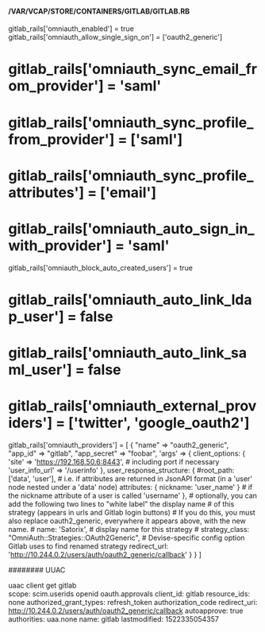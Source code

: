 

#### /VAR/VCAP/STORE/CONTAINERS/GITLAB/GITLAB.RB

 gitlab_rails['omniauth_enabled'] = true
 gitlab_rails['omniauth_allow_single_sign_on'] = ['oauth2_generic']
# gitlab_rails['omniauth_sync_email_from_provider'] = 'saml'
# gitlab_rails['omniauth_sync_profile_from_provider'] = ['saml']
# gitlab_rails['omniauth_sync_profile_attributes'] = ['email']
# gitlab_rails['omniauth_auto_sign_in_with_provider'] = 'saml'
 gitlab_rails['omniauth_block_auto_created_users'] = true
# gitlab_rails['omniauth_auto_link_ldap_user'] = false
# gitlab_rails['omniauth_auto_link_saml_user'] = false
# gitlab_rails['omniauth_external_providers'] = ['twitter', 'google_oauth2']
 gitlab_rails['omniauth_providers'] = [
   {
     "name" => "oauth2_generic",
     "app_id" => "gitlab",
     "app_secret" => "foobar",
     'args' => {
       client_options: {
         'site' => 'https://192.168.50.6:8443', # including port if necessary
         'user_info_url' => '/userinfo'
       },
       user_response_structure: {
         #root_path: ['data', 'user'], # i.e. if attributes are returned in JsonAPI format (in a 'user' node nested under a 'data' node)
         attributes: { nickname: 'user_name' } # if the nickname attribute of a user is called 'username'
       },
       # optionally, you can add the following two lines to "white label" the display name
       # of this strategy (appears in urls and Gitlab login buttons)
       # If you do this, you must also replace oauth2_generic, everywhere it appears above, with the new name. 
    #   name: 'Satorix', # display name for this strategy
     #  strategy_class: "OmniAuth::Strategies::OAuth2Generic", # Devise-specific config option Gitlab uses to find renamed strategy
       redirect_url: 'http://10.244.0.2/users/auth/oauth2_generic/callback'
     }
   }
 ]




######## UUAC

 uaac client get gitlab                                                                       
  scope: scim.userids openid oauth.approvals
  client_id: gitlab
  resource_ids: none
  authorized_grant_types: refresh_token authorization_code
  redirect_uri: http://10.244.0.2/users/auth/oauth2_generic/callback
  autoapprove: true
  authorities: uaa.none
  name: gitlab
  lastmodified: 1522335054357

